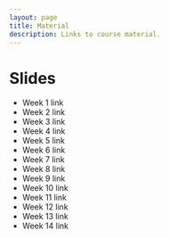 ```yaml
---
layout: page
title: Material
description: Links to course material.
---
```


# Slides

<!-- * Week 1 [slides](./assets/slides/Session_1.html) -->
* Week 1 link
* Week 2 link
* Week 3 link
* Week 4 link
* Week 5 link
* Week 6 link
* Week 7 link
* Week 8 link
* Week 9 link
* Week 10 link
* Week 11 link
* Week 12 link
* Week 13 link
* Week 14 link


